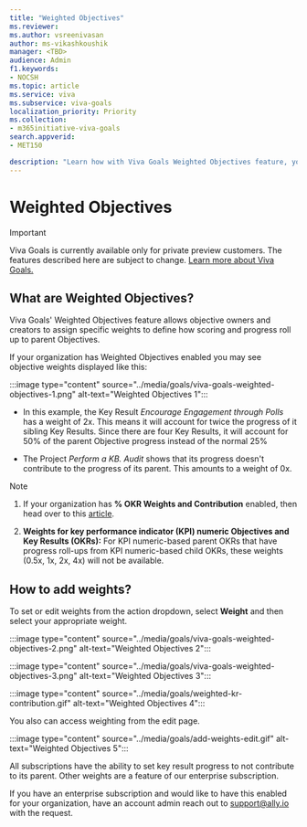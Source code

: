 ```yaml
---
title: "Weighted Objectives"
ms.reviewer: 
ms.author: vsreenivasan
author: ms-vikashkoushik
manager: <TBD>
audience: Admin
f1.keywords:
- NOCSH
ms.topic: article
ms.service: viva
ms.subservice: viva-goals
localization_priority: Priority
ms.collection:  
- m365initiative-viva-goals
search.appverid:
- MET150

description: "Learn how with Viva Goals Weighted Objectives feature, you can fine tune your scoring."
---
```


# Weighted Objectives

> [!IMPORTANT]
> Viva Goals is currently available only for private preview customers. The features described here are subject to change. [Learn more about Viva Goals.](https://go.microsoft.com/fwlink/?linkid=2189933)

## What are Weighted Objectives?

Viva Goals' Weighted Objectives feature allows objective owners and creators to assign specific weights to define how scoring and progress roll up to parent Objectives.

If your organization has Weighted Objectives enabled you may see objective weights displayed like this:

:::image type="content" source="../media/goals/viva-goals-weighted-objectives-1.png" alt-text="Weighted Objectives 1":::

- In this example, the Key Result *Encourage Engagement through Polls* has a weight of 2x. This means it will account for twice the progress of it sibling Key Results. Since there are four Key Results, it will account for 50% of the parent Objective progress instead of the normal 25%

- The Project *Perform a KB. Audit* shows that its progress doesn't contribute to the progress of its parent. This amounts to a weight of 0x.

> [!NOTE]
>
> 1. If your organization has **% OKR Weights and Contribution** enabled, then head over to this [article](https://help.ally.io/en/articles/5362460-manage-okr-contribution).  
>
> 2. **Weights for key performance indicator (KPI) numeric Objectives and Key Results (OKRs):** For KPI numeric-based parent OKRs that have progress roll-ups from KPI numeric-based child OKRs, these weights (0.5x, 1x, 2x, 4x) will not be available.

## How to add weights?

To set or edit weights from the action dropdown, select **Weight** and then select your appropriate weight.

:::image type="content" source="../media/goals/viva-goals-weighted-objectives-2.png" alt-text="Weighted Objectives 2":::

:::image type="content" source="../media/goals/viva-goals-weighted-objectives-3.png" alt-text="Weighted Objectives 3":::

:::image type="content" source="../media/goals/weighted-kr-contribution.gif" alt-text="Weighted Objectives 4":::

You also can access weighting from the edit page.

:::image type="content" source="../media/goals/add-weights-edit.gif" alt-text="Weighted Objectives 5":::

All subscriptions have the ability to set key result progress to not contribute to its parent. Other weights are a feature of our enterprise subscription.
  
If you have an enterprise subscription and would like to have this enabled for your organization, have an account admin reach out to [support@ally.io](mailto:support@ally.io) with the request.
